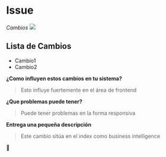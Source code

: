 # **Issue**
*Cambios*
![](../blob/master/platzi.jpg)

## Lista de Cambios
* Cambio1  
* Cambio2 

__¿Como influyen estos cambios en tu sistema?__
>Esto influye fuertemente en el área de frontend

__¿Que problemas puede tener?__
>Puede tener problemas en la forma responsiva

__Entrega una pequeña descripción__
>Este cambio sitúa en el index como business intelligence

👾  

